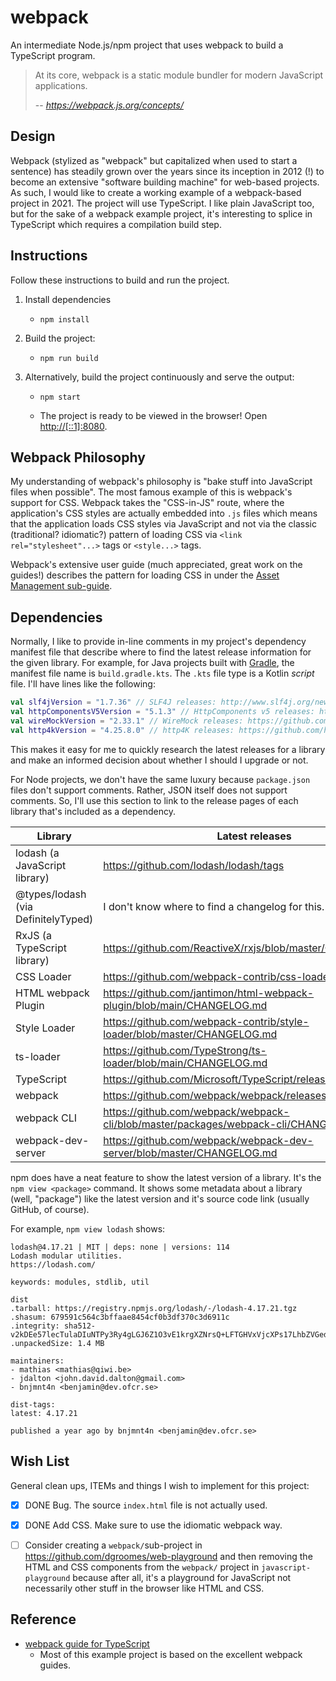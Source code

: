# webpack

An intermediate Node.js/npm project that uses webpack to build a TypeScript program.

> At its core, webpack is a static module bundler for modern JavaScript applications.
> 
> -- <cite>https://webpack.js.org/concepts/</cite>


## Design

Webpack (stylized as "webpack" but capitalized when used to start a sentence) has steadily grown over the years since
its inception in 2012 (!) to become an extensive "software building machine" for web-based projects. As such, I would
like to create a working example of a webpack-based project in 2021. The project will use TypeScript. I like plain
JavaScript too, but for the sake of a webpack example project, it's interesting to splice in TypeScript which requires a
compilation build step.


## Instructions

Follow these instructions to build and run the project.

1. Install dependencies
   * ```shell
     npm install
     ```
2. Build the project:
   * ```shell
     npm run build
     ```
3. Alternatively, build the project continuously and serve the output:
   * ```shell
     npm start
     ```
   * The project is ready to be viewed in the browser! Open <http://[::1]:8080>.

## Webpack Philosophy

My understanding of webpack's philosophy is "bake stuff into JavaScript files when possible". The most famous example of
this is webpack's support for CSS. Webpack takes the "CSS-in-JS" route, where the application's CSS styles are
actually embedded into `.js` files which means that the application loads CSS styles via JavaScript and not via the
classic (traditional? idiomatic?) pattern of loading CSS via `<link rel="stylesheet"...>` tags or `<style...>` tags.

Webpack's extensive user guide (much appreciated, great work on the guides!) describes the pattern for loading CSS in
under the [Asset Management sub-guide](https://webpack.js.org/guides/asset-management/#loading-css).


## Dependencies

Normally, I like to provide in-line comments in my project's dependency manifest file that describe where to find the
latest release information for the given library. For example, for Java projects built with [Gradle](https://gradle.org/),
the manifest file name is `build.gradle.kts`. The `.kts` file type is a Kotlin *script* file. I'll have lines like the
following:

```kotlin
val slf4jVersion = "1.7.36" // SLF4J releases: http://www.slf4j.org/news.html
val httpComponentsV5Version = "5.1.3" // HttpComponents v5 releases: https://hc.apache.org/news.html
val wireMockVersion = "2.33.1" // WireMock releases: https://github.com/tomakehurst/wiremock/tags
val http4kVersion = "4.25.8.0" // http4K releases: https://github.com/http4k/http4k/releases
```

This makes it easy for me to quickly research the latest releases for a library and make an informed decision about
whether I should I upgrade or not.

For Node projects, we don't have the same luxury because `package.json` files don't support comments. Rather, JSON itself
does not support comments. So, I'll use this section to link to the release pages of each library that's included as a
dependency.

| Library                             | Latest releases                                                                        |
|-------------------------------------|----------------------------------------------------------------------------------------|
| lodash (a JavaScript library)       | <https://github.com/lodash/lodash/tags>                                                |
| @types/lodash (via DefinitelyTyped) | I don't know where to find a changelog for this.                                       |
| RxJS (a TypeScript library)         | <https://github.com/ReactiveX/rxjs/blob/master/CHANGELOG.md>                           |
| CSS Loader                          | <https://github.com/webpack-contrib/css-loader/releases>                               |
| HTML webpack Plugin                 | <https://github.com/jantimon/html-webpack-plugin/blob/main/CHANGELOG.md>               |
| Style Loader                        | <https://github.com/webpack-contrib/style-loader/blob/master/CHANGELOG.md>             |
| ts-loader                           | <https://github.com/TypeStrong/ts-loader/blob/main/CHANGELOG.md>                       |
| TypeScript                          | <https://github.com/Microsoft/TypeScript/releases>                                     |
| webpack                             | <https://github.com/webpack/webpack/releases>                                          |
| webpack CLI                         | <https://github.com/webpack/webpack-cli/blob/master/packages/webpack-cli/CHANGELOG.md> |
| webpack-dev-server                  | <https://github.com/webpack/webpack-dev-server/blob/master/CHANGELOG.md>               |

npm does have a neat feature to show the latest version of a library. It's the `npm view <package>` command. It shows
some metadata about a library (well, "package") like the latest version and it's source code link (usually GitHub, of course). 

For example, `npm view lodash` shows:

```text
lodash@4.17.21 | MIT | deps: none | versions: 114
Lodash modular utilities.
https://lodash.com/

keywords: modules, stdlib, util

dist
.tarball: https://registry.npmjs.org/lodash/-/lodash-4.17.21.tgz
.shasum: 679591c564c3bffaae8454cf0b3df370c3d6911c
.integrity: sha512-v2kDEe57lecTulaDIuNTPy3Ry4gLGJ6Z1O3vE1krgXZNrsQ+LFTGHVxVjcXPs17LhbZVGedAJv8XZ1tvj5FvSg==
.unpackedSize: 1.4 MB

maintainers:
- mathias <mathias@qiwi.be>
- jdalton <john.david.dalton@gmail.com>
- bnjmnt4n <benjamin@dev.ofcr.se>

dist-tags:
latest: 4.17.21

published a year ago by bnjmnt4n <benjamin@dev.ofcr.se>
```


## Wish List

General clean ups, ITEMs and things I wish to implement for this project:

* [x] DONE Bug. The source `index.html` file is not actually used.
* [x] DONE Add CSS. Make sure to use the idiomatic webpack way. 
* [ ] Consider creating a `webpack/`sub-project in <https://github.com/dgroomes/web-playground> and then removing the HTML
      and CSS components from the `webpack/` project in `javascript-playground` because after all, it's a playground for
      JavaScript not necessarily other stuff in the browser like HTML and CSS.


## Reference 

* [webpack guide for TypeScript](https://webpack.js.org/guides/typescript/)
  * Most of this example project is based on the excellent webpack guides.

